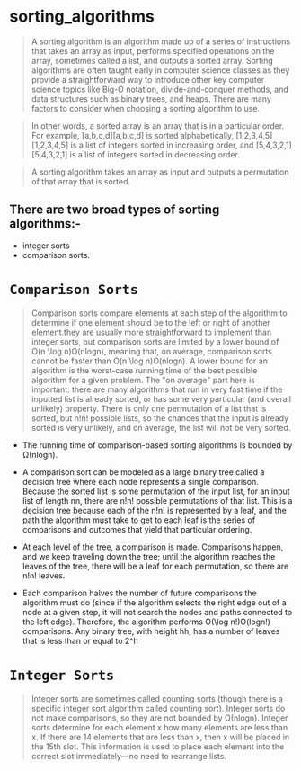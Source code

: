 
# sorting_algorithms

> A sorting algorithm is an algorithm made up of a series of instructions that takes an array as input, performs specified operations on the array, sometimes called a list,     and outputs a sorted array. Sorting algorithms are often taught early in computer science classes as they provide a straightforward way to introduce other key computer       science topics like Big-O notation, divide-and-conquer methods, and data structures such as binary trees, and heaps. There are many factors to consider when choosing a       sorting algorithm to use.


> In other words, a sorted array is an array that is in a particular order. For example, [a,b,c,d][a,b,c,d] is sorted alphabetically, [1,2,3,4,5][1,2,3,4,5] is a list of       integers sorted in increasing order, and [5,4,3,2,1][5,4,3,2,1] is a list of integers sorted in decreasing order.

> A sorting algorithm takes an array as input and outputs a permutation of that array that is sorted.

## There are two broad types of sorting algorithms:- 
- integer sorts 
- comparison sorts.

# ``` Comparison Sorts ```

> Comparison sorts compare elements at each step of the algorithm to determine if one element should be to the left or right of another element.they are usually more straightforward to implement than integer sorts, but comparison sorts are limited by a lower bound of O(n \log n)O(nlogn), meaning that, on average, comparison sorts cannot be faster than O(n \log n)O(nlogn). A lower bound for an algorithm is the worst-case running time of the best possible algorithm for a given problem. The "on average" part here is important: there are many algorithms that run in very fast time if the inputted list is already sorted, or has some very particular (and overall unlikely) property. There is only one permutation of a list that is sorted, but n!n! possible lists, so the chances that the input is already sorted is very unlikely, and on average, the list will not be very sorted.
- The running time of comparison-based sorting algorithms is bounded by Ω(nlogn).

- A comparison sort can be modeled as a large binary tree called a decision tree where each node represents a single comparison. Because the sorted list is some permutation of the input list, for an input list of length nn, there are n!n! possible permutations of that list. This is a decision tree because each of the n!n! is represented by a leaf, and the path the algorithm must take to get to each leaf is the series of comparisons and outcomes that yield that particular ordering.

- At each level of the tree, a comparison is made. Comparisons happen, and we keep traveling down the tree; until the algorithm reaches the leaves of the tree, there will be a leaf for each permutation, so there are n!n! leaves.

- Each comparison halves the number of future comparisons the algorithm must do (since if the algorithm selects the right edge out of a node at a given step, it will not search the nodes and paths connected to the left edge). Therefore, the algorithm performs O(\log n!)O(logn!) comparisons. Any binary tree, with height hh, has a number of leaves that is less than or equal to 2^h
 
# ``` Integer Sorts ```

> Integer sorts are sometimes called counting sorts (though there is a specific integer sort algorithm called counting sort). Integer sorts do not make comparisons, so they are not bounded by Ω(nlogn). Integer sorts determine for each element x how many elements are less than x. If there are 14 elements that are less than x, then x will be placed in the 15th slot. This information is used to place each element into the correct slot immediately—no need to rearrange lists.
